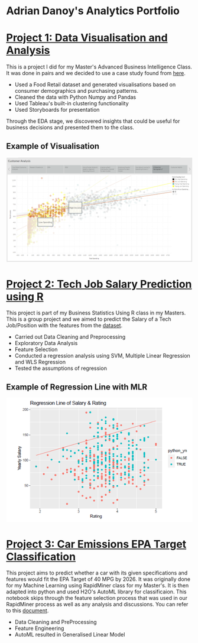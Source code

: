 # Adrian Danoy's Analytics Portfolio


# [Project 1: Data Visualisation and Analysis](https://github.com/lolorangey/DataViz-AnalysisCaseStudy)

This is a project I did for my Master's Advanced Business Intelligence Class. It was done in pairs and we decided to use a case study found from [here](https://github.com/nailson/ifood-data-business-analyst-test).

* Used a Food Retail dataset and generated visualisations based on consumer demographics and purchasing patterns.
* Cleaned the data with Python Numpy and Pandas
* Used Tableau's built-in clustering functionality
* Used Storyboards for presentation 

Through the EDA stage, we discovered insights that could be useful for business decisions and presented them to the class.

## Example of Visualisation
![](/Images/Tableau.png)


# [Project 2: Tech Job Salary Prediction using R](https://github.com/lolorangey/TechJobSalaryPred)

This project is part of my Business Statistics Using R class in my Masters. This is a group project and we aimed to predict the Salary of a Tech Job/Position with the features from the [dataset](https://www.kaggle.com/datasets/thedevastator/jobs-dataset-from-glassdoor?select=salary_data_cleaned.csv). 

* Carried out Data Cleaning and Preprocessing
* Exploratory Data Analysis
* Feature Selection
* Conducted a regression analysis using SVM, Multiple Linear Regression and WLS Regression
* Tested the assumptions of regression


## Example of Regression Line with MLR
![](/Images/TechJob1.png)

# [Project 3: Car Emissions EPA Target Classification](https://github.com/lolorangey/CarEmissionClassification)

This project aims to predict whether a car with its given specifications and features would fit the EPA Target of 40 MPG by 2026. It was originally done for my Machine Learning using RapidMiner class for my Master's. It is then adapted into python and used H2O's AutoML library for classificaion. This notebook skips through the feature selection process that was used in our RapidMiner process as well as any analysis and discussions. You can refer to this [document](https://github.com/lolorangey/adrian-s_portfolio/blob/main/Images/Car%20Emission%20Machine%20Learning%20Report.pdf).

* Data Cleaning and PreProcessing
* Feature Engineering
* AutoML resulted in Generalised Linear Model
